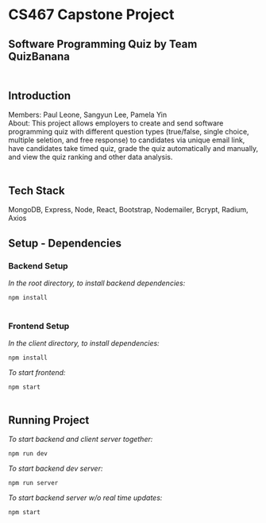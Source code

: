 # CS467 Capstone Project 
## Software Programming Quiz by Team QuizBanana<br/><br/>

## Introduction

Members: Paul Leone, Sangyun Lee, Pamela Yin<br/>
About: This project allows employers to create and send software programming quiz with different question types (true/false, single choice, multiple seletion, and free response)
to candidates via unique email link, have candidates take timed quiz, grade the quiz automatically and manually, and view the 
quiz ranking and other data analysis.<br/><br/>

## Tech Stack
MongoDB, Express, Node, React, Bootstrap, Nodemailer, Bcrypt, Radium, Axios

## Setup - Dependencies

### Backend Setup
*In the root directory, to install backend dependencies:*

`npm install`<br/><br/>

### Frontend Setup
*In the client directory, to install dependencies:*

`npm install`

*To start frontend:*

`npm start`<br/><br/>   

## Running Project
*To start backend and client server together:* 

`npm run dev`

*To start backend dev server:* 

`npm run server`

*To start backend server w/o real time updates:*

`npm start`
